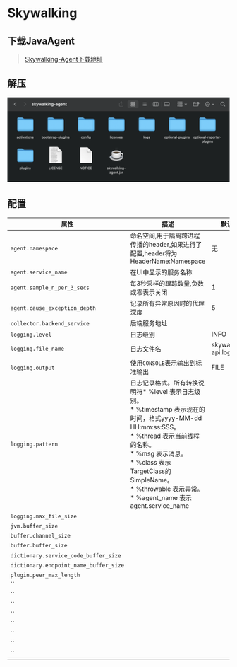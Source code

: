 # Skywalking

## 下载JavaAgent

> [Skywalking-Agent下载地址](https://skywalking.apache.org/downloads/#JavaAgent)

## 解压

![Skywalking1](../Img/Skywalking/Skywalking1.png)

## 配置

| 属性                                   | 描述                                                         | 默认值             |
| -------------------------------------- | ------------------------------------------------------------ | ------------------ |
| `agent.namespace`                      | 命名空间,用于隔离跨进程传播的header,如果进行了配置,header将为HeaderName:Namespace | 无                 |
| `agent.service_name`                   | 在UI中显示的服务名称                                         |                    |
| `agent.sample_n_per_3_secs`            | 每3秒采样的跟踪数量,负数或零表示关闭                         | 1                  |
| `agent.cause_exception_depth`          | 记录所有异常原因时的代理深度                                 | 5                  |
| `collector.backend_service`            | 后端服务地址                                                 |                    |
| `logging.level`                        | 日志级别                                                     | INFO               |
| `logging.file_name`                    | 日志文件名                                                   | skywalking-api.log |
| `logging.output`                       | 使用`CONSOLE`表示输出到标准输出                              | FILE               |
| `logging.pattern`                      | 日志记录格式。所有转换说明符* %level 表示日志级别。<br/>* %timestamp 表示现在的时间，格式yyyy-MM-dd HH:mm:ss:SSS。<br/>* %thread 表示当前线程的名称。<br/>* %msg 表示消息。<br/>* %class 表示TargetClass的SimpleName。<br/>* %throwable 表示异常。<br/>* %agent_name 表示agent.service_name<br/> |                    |
| `logging.max_file_size`                |                                                              |                    |
| `jvm.buffer_size`                      |                                                              |                    |
| `buffer.channel_size`                  |                                                              |                    |
| `buffer.buffer_size`                   |                                                              |                    |
| `dictionary.service_code_buffer_size`  |                                                              |                    |
| `dictionary.endpoint_name_buffer_size` |                                                              |                    |
| `plugin.peer_max_length`               |                                                              |                    |
| ``                                     |                                                              |                    |
| ``                                     |                                                              |                    |
| ``                                     |                                                              |                    |
| ``                                     |                                                              |                    |
| ``                                     |                                                              |                    |
| ``                                     |                                                              |                    |
| ``                                     |                                                              |                    |
| ``                                     |                                                              |                    |